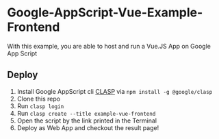 # Google-AppScript-Vue-Example-Frontend
 With this example, you are able to host and run a Vue.JS App on Google App Script

## Deploy

1. Install Google AppScript cli [CLASP](https://github.com/google/clasp) via `npm install -g @google/clasp`
2. Clone this repo
3. Run `clasp login`
4. Run `clasp create --title example-vue-frontend` 
5. Open the script by the link printed in the Terminal
6. Deploy as Web App and checkout the result page!
